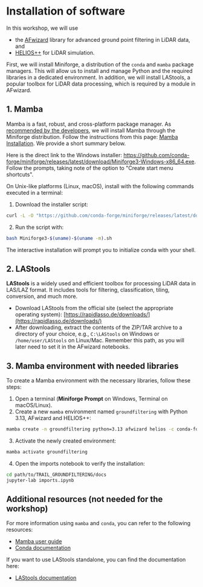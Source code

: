 # Installation of software

In this workshop, we will use 
- the [AFwizard](https://github.com/ssciwr/afwizard) library for advanced ground point filtering in LiDAR data, and
- [HELIOS++](https://github.com/3dgeo-heidelberg/helios) for LiDAR simulation.

First, we will install Miniforge, a distribution of the `conda` and `mamba` package managers. This will allow us to install and manage Python and the required libraries in a dedicated environment. In addition, we will install LAStools, a popular toolbox for LiDAR data processing, which is required by a module in AFwizard.

## 1. Mamba

Mamba is a fast, robust, and cross-platform package manager. As [recommended by the developers](https://mamba.readthedocs.io/en/latest/installation/mamba-installation.html), we will install Mamba through the Miniforge distribution. Follow the instructions from this page:
[Mamba Installation](https://github.com/conda-forge/miniforge?tab=readme-ov-file#install). We provide a short summary below.

Here is the direct link to the Windows installer: https://github.com/conda-forge/miniforge/releases/latest/download/Miniforge3-Windows-x86_64.exe. Follow the prompts, taking note of the option to "Create start menu shortcuts".

On Unix-like platforms (Linux, macOS), install with the following commands executed in a terminal:
1. Download the installer script:
```bash
curl -L -O "https://github.com/conda-forge/miniforge/releases/latest/download/Miniforge3-$(uname)-$(uname -m).sh"
```
2. Run the script with:
```bash
bash Miniforge3-$(uname)-$(uname -m).sh
```
The interactive installation will prompt you to initialize conda with your shell.


## 2. LAStools

**LAStools** is a widely used and efficient toolbox for processing LiDAR data in LAS/LAZ format. It includes tools for filtering, classification, tiling, conversion, and much more.

- Download LAStools from the official site (select the appropriate operating system):
  [https://rapidlasso.de/downloads/](https://rapidlasso.de/downloads/)
- After downloading, extract the contents of the ZIP/TAR archive to a directory of your choice, e.g., `C:\LAStools` on Windows or `/home/user/LAStools` on Linux/Mac. Remember this path, as you will later need to set it in the AFwizard notebooks.

## 3. Mamba environment with needed libraries

To create a Mamba environment with the necessary libraries, follow these steps:

1. Open a terminal (**Miniforge Prompt** on Windows, Terminal on macOS/Linux).
2. Create a new `mamba` environment named `groundfiltering` with Python 3.13, AFwizard and HELIOS++:
```bash
mamba create -n groundfiltering python=3.13 afwizard helios -c conda-forge
```
3. Activate the newly created environment:
```bash
mamba activate groundfiltering
```
4. Open the imports notebook to verify the installation:
```bash
cd path/to/TRAIL_GROUNDFILTERING/docs
jupyter-lab imports.ipynb
```

## Additional resources (not needed for the workshop)

For more information using `mamba` and `conda`, you can refer to the following resources:
- [Mamba user guide](https://mamba.readthedocs.io/en/latest/user_guide/mamba.html#mamba)
- [Conda documentation](https://docs.conda.io/en/latest/)

If you want to use LAStools standalone, you can find the documentation here:
- [LAStools documentation](https://downloads.rapidlasso.de/html/index.html)
